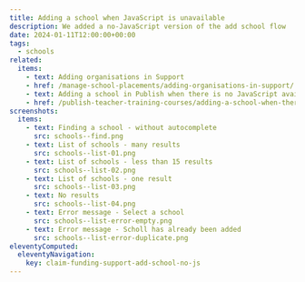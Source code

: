 ```yaml
---
title: Adding a school when JavaScript is unavailable
description: We added a no-JavaScript version of the add school flow
date: 2024-01-11T12:00:00+00:00
tags:
  - schools
related:
  items:
    - text: Adding organisations in Support
    - href: /manage-school-placements/adding-organisations-in-support/
    - text: Adding a school in Publish when there is no JavaScript available
    - href: /publish-teacher-training-courses/adding-a-school-when-there-is-no-javascript-available/
screenshots:
  items:
    - text: Finding a school - without autocomplete
      src: schools--find.png
    - text: List of schools - many results
      src: schools--list-01.png
    - text: List of schools - less than 15 results
      src: schools--list-02.png
    - text: List of schools - one result
      src: schools--list-03.png
    - text: No results
      src: schools--list-04.png
    - text: Error message - Select a school
      src: schools--list-error-empty.png
    - text: Error message - Scholl has already been added
      src: schools--list-error-duplicate.png
eleventyComputed:
  eleventyNavigation:
    key: claim-funding-support-add-school-no-js
---
```

